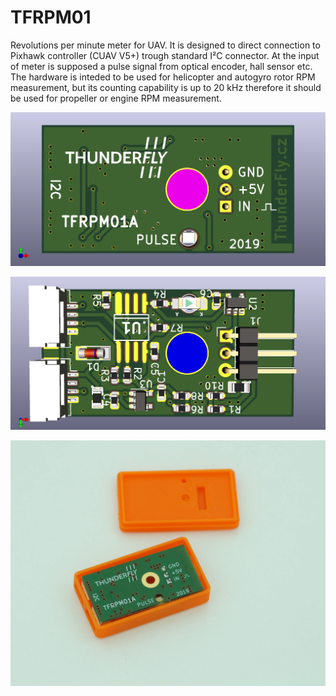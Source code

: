 # TFRPM01
Revolutions per minute meter for UAV. 
It is designed to direct connection to Pixhawk controller (CUAV V5+) trough standard I²C connector. 
At the input of meter is supposed a pulse signal from optical encoder, hall sensor etc. 
The hardware is inteded to be used for helicopter and autogyro rotor RPM measurement, but its counting capability is up to 20 kHz therefore it should be used for propeller or engine RPM measurement. 

![Top view on I2C RPM sensor](/doc/img/TFRPM01A_top_big.png)

![Bottom view on I2C RPM sensor](/doc/img/TFRPM01A_bot_big.png)


![TFRPM01A sensor in the 3D printed box](/doc/img/TFRPM01A_box.jpg)
